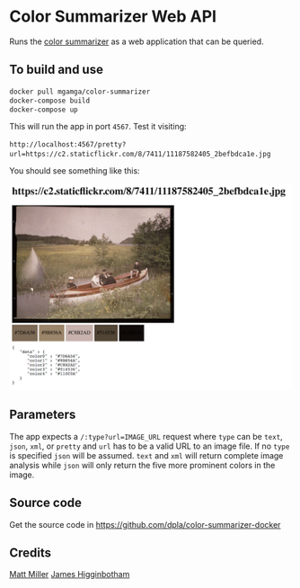 # Color Summarizer Web API

Runs the [color summarizer](http://mkweb.bcgsc.ca/color-summarizer/) as a web application that can be queried.

## To build and use

```
docker pull mgamga/color-summarizer
docker-compose build
docker-compose up
```

This will run the app in port `4567`. Test it visiting:

`http://localhost:4567/pretty?url=https://c2.staticflickr.com/8/7411/11187582405_2befbdca1e.jpg`

You should see something like this:

![example pretty output](demo.jpg)

## Parameters

The app expects a `/:type?url=IMAGE_URL` request where `type` can be `text`, `json`, `xml`, or `pretty` and `url` has to be a valid URL to an image file. If no `type` is specified `json` will be assumed. `text` and `xml` will return complete image analysis while `json` will only return the five more prominent colors in the image.

## Source code

Get the source code in https://github.com/dpla/color-summarizer-docker

## Credits

[Matt Miller](https://github.com/thisismattmiller/color-summarizer-docker)
[James Higginbotham](https://dzone.com/articles/deploying-rest-apis-to-docker-using-ruby-and-sinat)

